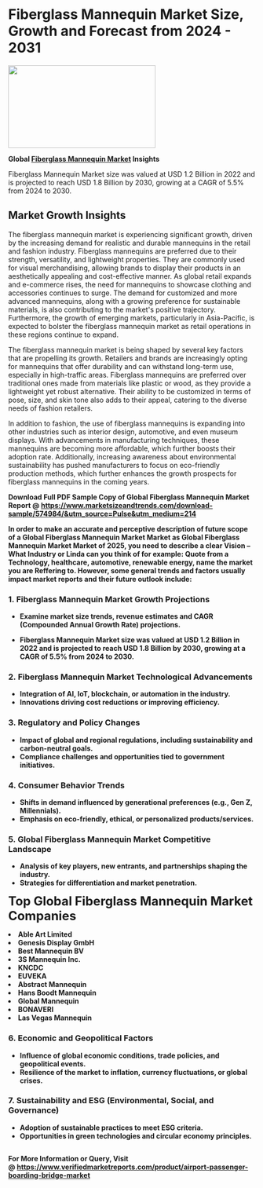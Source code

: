 <H1>Fiberglass Mannequin Market Size, Growth and Forecast from 2024 - 2031</H1><img class="aligncenter size-medium wp-image-584254" src="https://thirdeyenews.in/wp-content/uploads/2024/09/Global-Market-Research-300x168.jpeg" alt="" width="300" height="168" /><p><strong>Global&nbsp;<a href="https://www.marketsizeandtrends.com/download-sample/574984/&amp;utm_source=Pulse&amp;utm_medium=214">Fiberglass Mannequin Market</a> Insights</strong></p><p>Fiberglass Mannequin Market size was valued at USD 1.2 Billion in 2022 and is projected to reach USD 1.8 Billion by 2030, growing at a CAGR of 5.5% from 2024 to 2030.</p><p><h2>Market Growth Insights</h2> <p>The fiberglass mannequin market is experiencing significant growth, driven by the increasing demand for realistic and durable mannequins in the retail and fashion industry. Fiberglass mannequins are preferred due to their strength, versatility, and lightweight properties. They are commonly used for visual merchandising, allowing brands to display their products in an aesthetically appealing and cost-effective manner. As global retail expands and e-commerce rises, the need for mannequins to showcase clothing and accessories continues to surge. The demand for customized and more advanced mannequins, along with a growing preference for sustainable materials, is also contributing to the market's positive trajectory. Furthermore, the growth of emerging markets, particularly in Asia-Pacific, is expected to bolster the fiberglass mannequin market as retail operations in these regions continue to expand.</p> <p><strong></strong></p> <p>The fiberglass mannequin market is being shaped by several key factors that are propelling its growth. Retailers and brands are increasingly opting for mannequins that offer durability and can withstand long-term use, especially in high-traffic areas. Fiberglass mannequins are preferred over traditional ones made from materials like plastic or wood, as they provide a lightweight yet robust alternative. Their ability to be customized in terms of pose, size, and skin tone also adds to their appeal, catering to the diverse needs of fashion retailers.</p> <p>In addition to fashion, the use of fiberglass mannequins is expanding into other industries such as interior design, automotive, and even museum displays. With advancements in manufacturing techniques, these mannequins are becoming more affordable, which further boosts their adoption rate. Additionally, increasing awareness about environmental sustainability has pushed manufacturers to focus on eco-friendly production methods, which further enhances the growth prospects for fiberglass mannequins in the coming years.</p> <p><strong></p><p><span class=""><strong>Download Full PDF Sample Copy of Global Fiberglass Mannequin Market Report</strong> @ <a href="https://www.marketsizeandtrends.com/download-sample/574984/&amp;utm_source=Pulse&amp;utm_medium=214" target="_blank">https://www.marketsizeandtrends.com/download-sample/574984/&amp;utm_source=Pulse&amp;utm_medium=214</a></span></p><p>In order to make an accurate and perceptive description of future scope of a Global&nbsp;Fiberglass Mannequin Market Market as Global&nbsp;Fiberglass Mannequin Market Market of 2025, you need to describe a clear Vision &ndash; What Industry or Linda can you think of for example: Quote from a Technology, healthcare, automotive, renewable energy, name the market you are Reffering to. However, some general trends and factors usually impact market reports and their future outlook include:</p><h3>1.&nbsp;<strong>Fiberglass Mannequin Market Growth Projections</strong></h3><ul><li>Examine market size trends, revenue estimates and CAGR (Compounded Annual Growth Rate) projections.</li><li><p>Fiberglass Mannequin Market size was valued at USD 1.2 Billion in 2022 and is projected to reach USD 1.8 Billion by 2030, growing at a CAGR of 5.5% from 2024 to 2030.</p></li></ul><h3>2.&nbsp;<strong>Fiberglass Mannequin Market Technological Advancements</strong></h3><ul><li>Integration of AI, IoT, blockchain, or automation in the industry.</li><li>Innovations driving cost reductions or improving efficiency.</li></ul><h3>3.&nbsp;<strong>Regulatory and Policy Changes</strong></h3><ul><li>Impact of global and regional regulations, including sustainability and carbon-neutral goals.</li><li>Compliance challenges and opportunities tied to government initiatives.</li></ul><h3>4.&nbsp;<strong>Consumer Behavior Trends</strong></h3><ul><li>Shifts in demand influenced by generational preferences (e.g., Gen Z, Millennials).</li><li>Emphasis on eco-friendly, ethical, or personalized products/services.</li></ul><h3>5.&nbsp;<strong>Global Fiberglass Mannequin Market Competitive Landscape</strong></h3><ul><li>Analysis of key players, new entrants, and partnerships shaping the industry.</li><li>Strategies for differentiation and market penetration.</li></ul><p data-pm-slice="1 1 []"><span style="color: inherit; font-family: inherit; font-size: 25px;">Top Global Fiberglass Mannequin Market Companies</span></p><div class="" data-test-id=""><p><li>Able Art Limited</li><li> Genesis Display GmbH</li><li> Best Mannequin BV</li><li> 3S Mannequin Inc.</li><li> KNCDC</li><li> EUVEKA</li><li> Abstract Mannequin</li><li> Hans Boodt Mannequin</li><li> Global Mannequin</li><li> BONAVERI</li><li> Las Vegas Mannequin</li></p></div><h3>6.&nbsp;<strong>Economic and Geopolitical Factors</strong></h3><ul><li>Influence of global economic conditions, trade policies, and geopolitical events.</li><li>Resilience of the market to inflation, currency fluctuations, or global crises.</li></ul><h3>7.&nbsp;<strong>Sustainability and ESG (Environmental, Social, and Governance)</strong></h3><ul><li>Adoption of sustainable practices to meet ESG criteria.</li><li>Opportunities in green technologies and circular economy principles.</li></ul><h2><strong style="font-size: 14px;">For More Information or Query, Visit @&nbsp;</strong><a style="background-color: #ffffff; font-size: 14px;" href="https://www.marketsizeandtrends.com/report/fiberglass-mannequin-market/" target="_blank">https://www.verifiedmarketreports.com/product/airport-passenger-boarding-bridge-market</a></h2>
